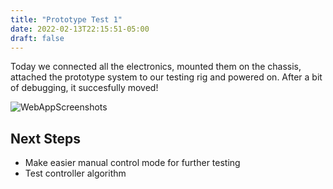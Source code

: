 ```yaml
---
title: "Prototype Test 1"
date: 2022-02-13T22:15:51-05:00
draft: false
---
```


Today we connected all the electronics, mounted them on the chassis, attached the prototype system to our testing rig and powered on. After a bit of debugging, it succesfully moved! 


![WebAppScreenshots](/blog/WebApp/PrototypeRiggedTest.png)


Next Steps
-----
* Make easier manual control mode for further testing
* Test controller algorithm

